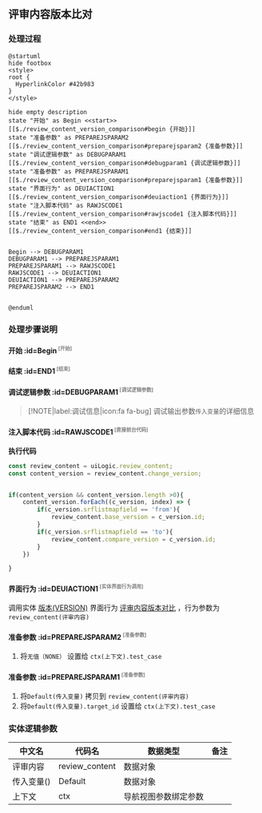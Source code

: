 ## 评审内容版本比对 <!-- {docsify-ignore-all} -->

   

### 处理过程

```plantuml
@startuml
hide footbox
<style>
root {
  HyperlinkColor #42b983
}
</style>

hide empty description
state "开始" as Begin <<start>> [[$./review_content_version_comparison#begin {开始}]]
state "准备参数" as PREPAREJSPARAM2  [[$./review_content_version_comparison#preparejsparam2 {准备参数}]]
state "调试逻辑参数" as DEBUGPARAM1  [[$./review_content_version_comparison#debugparam1 {调试逻辑参数}]]
state "准备参数" as PREPAREJSPARAM1  [[$./review_content_version_comparison#preparejsparam1 {准备参数}]]
state "界面行为" as DEUIACTION1  [[$./review_content_version_comparison#deuiaction1 {界面行为}]]
state "注入脚本代码" as RAWJSCODE1  [[$./review_content_version_comparison#rawjscode1 {注入脚本代码}]]
state "结束" as END1 <<end>> [[$./review_content_version_comparison#end1 {结束}]]


Begin --> DEBUGPARAM1
DEBUGPARAM1 --> PREPAREJSPARAM1
PREPAREJSPARAM1 --> RAWJSCODE1
RAWJSCODE1 --> DEUIACTION1
DEUIACTION1 --> PREPAREJSPARAM2
PREPAREJSPARAM2 --> END1


@enduml
```


### 处理步骤说明

#### 开始 :id=Begin<sup class="footnote-symbol"> <font color=gray size=1>[开始]</font></sup>




#### 结束 :id=END1<sup class="footnote-symbol"> <font color=gray size=1>[结束]</font></sup>




#### 调试逻辑参数 :id=DEBUGPARAM1<sup class="footnote-symbol"> <font color=gray size=1>[调试逻辑参数]</font></sup>



> [!NOTE|label:调试信息|icon:fa fa-bug]
> 调试输出参数`传入变量`的详细信息

#### 注入脚本代码 :id=RAWJSCODE1<sup class="footnote-symbol"> <font color=gray size=1>[直接前台代码]</font></sup>



<p class="panel-title"><b>执行代码</b></p>

```javascript
const review_content = uiLogic.review_content;
const content_version = review_content.change_version;


if(content_version && content_version.length >0){
    content_version.forEach((c_version, index) => {
        if(c_version.srflistmapfield == 'from'){
            review_content.base_version = c_version.id;
        }
        if(c_version.srflistmapfield == 'to'){
            review_content.compare_version = c_version.id;
        }
    })

}


```

#### 界面行为 :id=DEUIACTION1<sup class="footnote-symbol"> <font color=gray size=1>[实体界面行为调用]</font></sup>



调用实体 [版本(VERSION)](module/Base/version.md) 界面行为 [评审内容版本对比](module/Base/version#界面行为) ，行为参数为`review_content(评审内容)`

#### 准备参数 :id=PREPAREJSPARAM2<sup class="footnote-symbol"> <font color=gray size=1>[准备参数]</font></sup>



1. 将`无值（NONE）` 设置给  `ctx(上下文).test_case`

#### 准备参数 :id=PREPAREJSPARAM1<sup class="footnote-symbol"> <font color=gray size=1>[准备参数]</font></sup>



1. 将`Default(传入变量)` 拷贝到  `review_content(评审内容)`
2. 将`Default(传入变量).target_id` 设置给  `ctx(上下文).test_case`



### 实体逻辑参数

|    中文名   |    代码名    |  数据类型      |备注 |
| --------| --------| --------  | --------   |
|评审内容|review_content|数据对象||
|传入变量(<i class="fa fa-check"/></i>)|Default|数据对象||
|上下文|ctx|导航视图参数绑定参数||
